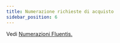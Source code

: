 ```yaml
---
title: Numerazione richieste di acquisto
sidebar_position: 6
---
```


Vedi [Numerazioni Fluentis.](/docs/configurations/tables/fluentis-numerations)